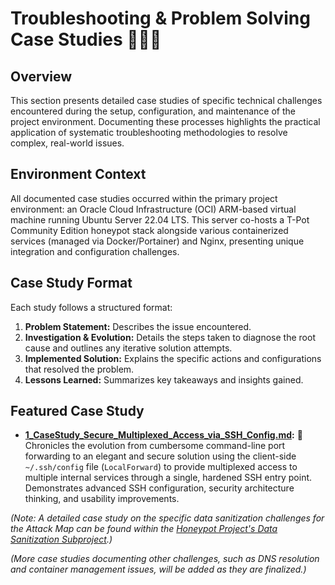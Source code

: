 # Troubleshooting & Problem Solving Case Studies 🕵️‍♂️🔧

## Overview

This section presents detailed case studies of specific technical challenges encountered during the setup, configuration, and maintenance of the project environment. Documenting these processes highlights the practical application of systematic troubleshooting methodologies to resolve complex, real-world issues.

## Environment Context

All documented case studies occurred within the primary project environment: an Oracle Cloud Infrastructure (OCI) ARM-based virtual machine running Ubuntu Server 22.04 LTS. This server co-hosts a T-Pot Community Edition honeypot stack alongside various containerized services (managed via Docker/Portainer) and Nginx, presenting unique integration and configuration challenges.

## Case Study Format

Each study follows a structured format:

1.  **Problem Statement:** Describes the issue encountered.
2.  **Investigation & Evolution:** Details the steps taken to diagnose the root cause and outlines any iterative solution attempts.
3.  **Implemented Solution:** Explains the specific actions and configurations that resolved the problem.
4.  **Lessons Learned:** Summarizes key takeaways and insights gained.

## Featured Case Study

*   **[1_CaseStudy_Secure_Multiplexed_Access_via_SSH_Config.md](./1_CaseStudy_Secure_Multiplexed_Access_via_SSH_Config.md):** 🔐 Chronicles the evolution from cumbersome command-line port forwarding to an elegant and secure solution using the client-side `~/.ssh/config` file (`LocalForward`) to provide multiplexed access to multiple internal services through a single, hardened SSH entry point. Demonstrates advanced SSH configuration, security architecture thinking, and usability improvements.

*(Note: A detailed case study on the specific data sanitization challenges for the Attack Map can be found within the [Honeypot Project's Data Sanitization Subproject](../Honeypot_Project_T-Pot_CE/4_Data_Sanitization_Subproject/CaseStudy_Attack_Map_Data_Sanitization.md).)*

*(More case studies documenting other challenges, such as DNS resolution and container management issues, will be added as they are finalized.)*